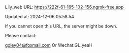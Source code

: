 Lily_web URL: https://222f-61-165-102-156.ngrok-free.app

Updated at: 2024-12-06 05:58:54

If you cannot open this URL, the server might be down.

Please contact: 

goley04@foxmail.com Or Wechat:GL_yeaH